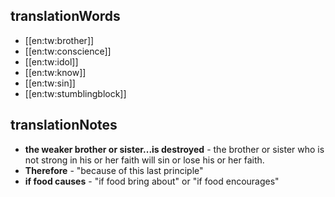 ## translationWords

* [[en:tw:brother]]
* [[en:tw:conscience]]
* [[en:tw:idol]]
* [[en:tw:know]]
* [[en:tw:sin]]
* [[en:tw:stumblingblock]]

## translationNotes

* **the weaker brother or sister...is destroyed** - the brother or sister who is not strong in his or her faith will sin or lose his or her faith.
* **Therefore** - "because of this last principle"
* **if food causes** - "if food bring about" or "if food encourages"

